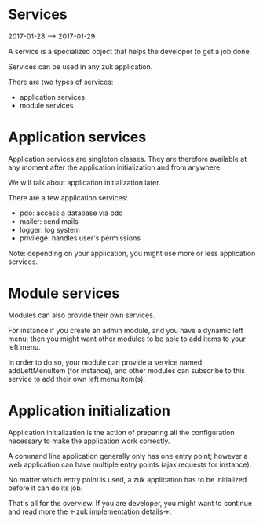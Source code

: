 Services
====================
2017-01-28 --> 2017-01-29





A service is a specialized object that helps the developer to get a job done.

Services can be used in any zuk application.

There are two types of services:

- application services
- module services



Application services
=========================

Application services are singleton classes.
They are therefore available at any moment after the application initialization and from anywhere.

We will talk about application initialization later.

There are a few application services:

- pdo: access a database via pdo
- mailer: send mails
- logger: log system
- privilege: handles user's permissions


Note: depending on your application, you might use more or less application services.





Module services
==================

Modules can also provide their own services.

For instance if you create an admin module, and you have a dynamic left menu;
then you might want other modules to be able to add items to your left menu.

In order to do so, your module can provide a service named addLeftMenuItem (for instance),
and other modules can subscribe to this service to add their own left menu item(s).





Application initialization
=============================

Application initialization is the action of preparing all the configuration necessary to make the application work
correctly.

A command line application generally only has one entry point; however a web application can have multiple entry points
(ajax requests for instance).

No matter which entry point is used, a zuk application has to be initialized before it can do its job.




That's all for the overview.
If you are developer, you might want to continue and read more the <-zuk implementation details->.









